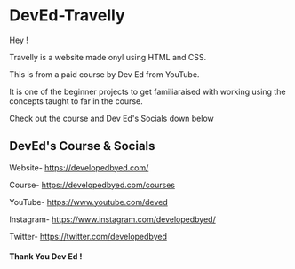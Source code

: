 # DevEd-Travelly

Hey !

Travelly is a website made onyl using HTML and CSS.

This is from a paid course by Dev Ed from YouTube.

It is one of the beginner projects to get familiaraised with working using the concepts taught to far in the course.

Check out the course and Dev Ed's Socials down below

## DevEd's Course & Socials

Website- https://developedbyed.com/

Course- https://developedbyed.com/courses

YouTube- https://www.youtube.com/deved

Instagram- https://www.instagram.com/developedbyed/

Twitter- https://twitter.com/developedbyed


#### Thank You Dev Ed ! 

